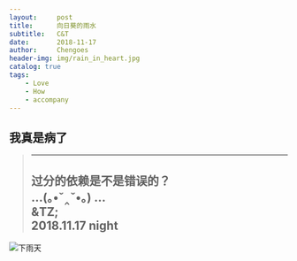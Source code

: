 ```yaml
---
layout:     post
title:      向日葵的雨水
subtitle:   C&T
date:       2018-11-17  
author:     Chengoes
header-img: img/rain_in_heart.jpg
catalog: true
tags:
    - Love
    - How
    - accompany
---
```


## 我真是病了  
> -----------
> 过分的依赖是不是错误的？   
> ...(｡•ˇ‸ˇ•｡) ...  
> &TZ;   
> 2018.11.17 night   
> -----------  
![下雨天](http://5b0988e595225.cdn.sohucs.com/images/20170821/44a7bee437304eb39e8ab33e45c3f1ef.gif)